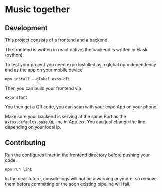 # Music together

## Development

This project consists of a frontend and a backend.

The frontend is written in react native, the backend is written in Flask (python).

To test your project you need expo installed as a global npm dependency and as the app on your mobile device.

```shell
npm install --global expo-cli
```

Then you can build your frontend via

```shell
expo start
```

You then get a QR code, you can scan with your expo App on your phone.

Make sure your backend is serving at the same Port as the 
`axios.defaults.baseURL` line in App.tsx. You can just change the line depending on your local ip.

## Contributing

Run the configures linter in the frontend directory before pushing your code.

```shell
npm run lint
```

In the near future, console.logs will not be a warning anymore, so remove them before committing or the soon existing pipeline will fail.
